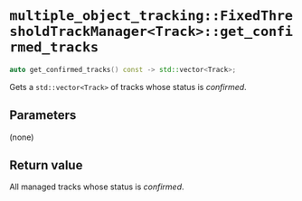 # `multiple_object_tracking::FixedThresholdTrackManager<Track>::get_confirmed_tracks`

```cpp
auto get_confirmed_tracks() const -> std::vector<Track>;
```

Gets a `std::vector<Track>` of tracks whose status is _confirmed_.

## Parameters

(none)

## Return value

All managed tracks whose status is _confirmed_.
